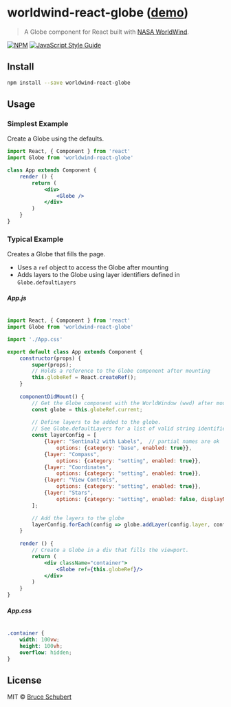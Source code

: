 # worldwind-react-globe ([demo](https://emxsys.github.io/worldwind-react-globe/))

> A Globe component for React built with [NASA WorldWind](https://worldwind.arc.nasa.gov/web/).
>

[![NPM](https://img.shields.io/npm/v/worldwind-react-globe.svg)](https://www.npmjs.com/package/worldwind-react-globe) [![JavaScript Style Guide](https://img.shields.io/badge/code_style-standard-brightgreen.svg)](https://standardjs.com)

## Install

```bash
npm install --save worldwind-react-globe
```

## Usage

### Simplest Example

Create a Globe using the defaults.

```jsx
import React, { Component } from 'react'
import Globe from 'worldwind-react-globe'

class App extends Component {
    render () {
        return (
            <div>
                <Globe />
            </div>
        )
    }
}
```

### Typical Example

Creates a Globe that fills the page.

- Uses a `ref` object to access the Globe after mounting
- Adds layers to the Globe using layer identifiers defined in `Globe.defaultLayers`

##### App.js

```jsx

import React, { Component } from 'react'
import Globe from 'worldwind-react-globe' 

import './App.css'

export default class App extends Component {
    constructor(props) {
        super(props);
        // Holds a reference to the Globe component after mounting
        this.globeRef = React.createRef();
    }        
         
    componentDidMount() {
        // Get the Globe component with the WorldWindow (wwd) after mounting
        const globe = this.globeRef.current;
        
        // Define layers to be added to the globe. 
        // See Globe.defaultLayers for a list of valid string identifiers
        const layerConfig = [ 
            {layer: "Sentinal2 with Labels",  // partial names are ok
                options: {category: "base", enabled: true}},
            {layer: "Compass",
                options: {category: "setting", enabled: true}},
            {layer: "Coordinates",
                options: {category: "setting", enabled: true}},
            {layer: "View Controls",
                options: {category: "setting", enabled: true}},
            {layer: "Stars",
                options: {category: "setting", enabled: false, displayName: "Stars"}},
        ];

        // Add the layers to the globe
        layerConfig.forEach(config => globe.addLayer(config.layer, config.options));
    }
    
    render () {
        // Create a Globe in a div that fills the viewport.
        return (
            <div className="container">
                <Globe ref={this.globeRef}/>
            </div>
        )
    }
}
```

##### App.css

```css

.container {
    width: 100vw;
    height: 100vh;
    overflow: hidden;
}
```

## License

MIT © [Bruce Schubert](https://github.com/emxsys)
